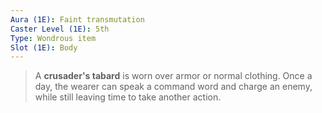 ```yaml
---
Aura (1E): Faint transmutation
Caster Level (1E): 5th
Type: Wondrous item
Slot (1E): Body
---
```


> A **crusader's tabard** is worn over armor or normal clothing. Once a day, the wearer can speak a command word and charge an enemy, while still leaving time to take another action.







